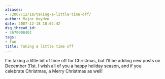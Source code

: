 ```yaml
---
aliases:
- /2007/12/18/taking-a-little-time-off/
author: Major Hayden
date: 2007-12-18 18:02:42
dsq_thread_id:
- 3679008401
tags:
- fun
title: Taking a little time off
---
```


I'm taking a little bit of time off for Christmas, but I'll be adding new posts on December 31st. I wish all of you a happy holiday season, and if you celebrate Christmas, a Merry Christmas as well!